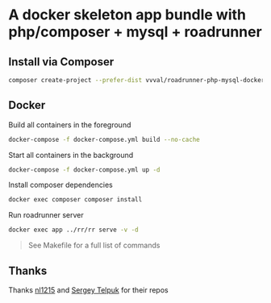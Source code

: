 # A docker skeleton app bundle with php/composer + mysql + roadrunner

## Install via Composer
```bash
composer create-project --prefer-dist vvval/roadrunner-php-mysql-docker-skeleton your_app
```

## Docker
Build all containers in the foreground
```bash
docker-compose -f docker-compose.yml build --no-cache
```

Start all containers in the background
```bash
docker-compose -f docker-compose.yml up -d
```

Install composer dependencies
```bash
docker exec composer composer install
```

Run roadrunner server
```bash
docker exec app ../rr/rr serve -v -d
```

> See Makefile for a full list of commands

## Thanks
Thanks [nl1215](https://github.com/nl1215/roadrunner-docker-skeleton) and [Sergey Telpuk](https://github.com/sergey-telpuk/roadrunner-docker-skeleton) for their repos